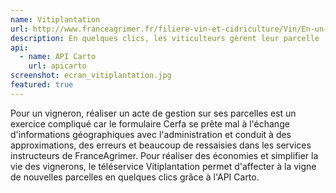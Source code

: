 ```yaml
---
name: Vitiplantation
url: http://www.franceagrimer.fr/filiere-vin-et-cidriculture/Vin/En-un-clic/Vitiplantation
description: En quelques clics, les viticulteurs gèrent leur parcelle
api:
  - name: API Carto
    url: apicarto
screenshot: ecran_vitiplantation.jpg
featured: true
---
```


Pour un vigneron, réaliser un acte de gestion sur ses parcelles est un exercice compliqué car le formulaire Cerfa se prête mal à l'échange d'informations géographiques avec l'administration et conduit à des approximations, des erreurs et beaucoup de ressaisies dans les services instructeurs de FranceAgrimer. Pour réaliser des économies et simplifier la vie des vignerons, le téléservice Vitiplantation permet d'affecter à la vigne de nouvelles parcelles en quelques clics grâce à l'API Carto.
